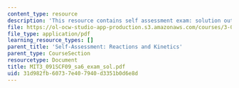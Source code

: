 ```yaml
---
content_type: resource
description: 'This resource contains self assessment exam: solution outline.'
file: https://ol-ocw-studio-app-production.s3.amazonaws.com/courses/3-091sc-introduction-to-solid-state-chemistry-fall-2010/31d982fb60737e407940d3351b0d6e8d_MIT3_091SCF09_sa6_exam_sol.pdf
file_type: application/pdf
learning_resource_types: []
parent_title: 'Self-Assessment: Reactions and Kinetics'
parent_type: CourseSection
resourcetype: Document
title: MIT3_091SCF09_sa6_exam_sol.pdf
uid: 31d982fb-6073-7e40-7940-d3351b0d6e8d
---
```

